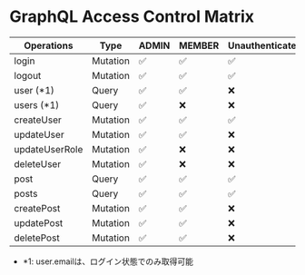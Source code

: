 # GraphQL Access Control Matrix

| Operations     | Type     | ADMIN | MEMBER | Unauthenticated |
| -------------- | -------- | ----- | ------ | --------------- |
| login          | Mutation | ✅     | ✅      | ✅               |
| logout         | Mutation | ✅     | ✅      | ✅               |
| user (*1)      | Query    | ✅     | ✅      | ❌               |
| users (*1)     | Query    | ✅     | ❌      | ❌               |
| createUser     | Mutation | ✅     | ✅      | ✅               |
| updateUser     | Mutation | ✅     | ✅      | ❌               |
| updateUserRole | Mutation | ✅     | ❌      | ❌               |
| deleteUser     | Mutation | ✅     | ❌      | ❌               |
| post           | Query    | ✅     | ✅      | ✅               |
| posts          | Query    | ✅     | ✅      | ✅               |
| createPost     | Mutation | ✅     | ✅      | ❌               |
| updatePost     | Mutation | ✅     | ✅      | ❌               |
| deletePost     | Mutation | ✅     | ✅      | ❌               |

- *1: user.emailは、ログイン状態でのみ取得可能
